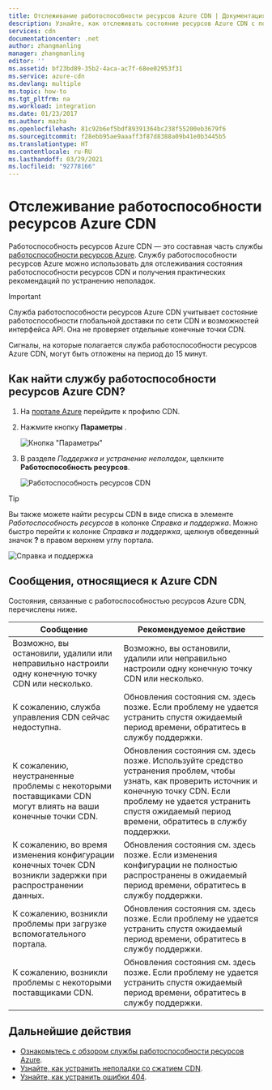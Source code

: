 ```yaml
---
title: Отслеживание работоспособности ресурсов Azure CDN | Документация Майкрософт
description: Узнайте, как отслеживать состояние ресурсов Azure CDN с помощью службы работоспособности ресурсов Azure.
services: cdn
documentationcenter: .net
author: zhangmanling
manager: zhangmanling
editor: ''
ms.assetid: bf23bd89-35b2-4aca-ac7f-68ee02953f31
ms.service: azure-cdn
ms.devlang: multiple
ms.topic: how-to
ms.tgt_pltfrm: na
ms.workload: integration
ms.date: 01/23/2017
ms.author: mazha
ms.openlocfilehash: 81c92b6ef5bdf89391364bc238f55200eb3679f6
ms.sourcegitcommit: f28ebb95ae9aaaff3f87d8388a09b41e0b3445b5
ms.translationtype: HT
ms.contentlocale: ru-RU
ms.lasthandoff: 03/29/2021
ms.locfileid: "92778166"
---
```

# <a name="monitor-the-health-of-azure-cdn-resources"></a>Отслеживание работоспособности ресурсов Azure CDN
  
Работоспособность ресурсов Azure CDN — это составная часть службы [работоспособности ресурсов Azure](../service-health/resource-health-overview.md).  Службу работоспособности ресурсов Azure можно использовать для отслеживания состояния работоспособности ресурсов CDN и получения практических рекомендаций по устранению неполадок.

>[!IMPORTANT] 
>Служба работоспособности ресурсов Azure CDN учитывает состояние работоспособности глобальной доставки по сети CDN и возможностей интерфейса API.  Она не проверяет отдельные конечные точки CDN.
>
>Сигналы, на которые полагается служба работоспособности ресурсов Azure CDN, могут быть отложены на период до 15 минут.

## <a name="how-to-find-azure-cdn-resource-health"></a>Как найти службу работоспособности ресурсов Azure CDN?

1. На [портале Azure](https://portal.azure.com) перейдите к профилю CDN.

2. Нажмите кнопку **Параметры** .

    ![Кнопка "Параметры"](./media/cdn-resource-health/cdn-profile-settings.png)

3. В разделе *Поддержка и устранение неполадок*, щелкните **Работоспособность ресурсов**.

    ![Работоспособность ресурсов CDN](./media/cdn-resource-health/cdn-resource-health3.png)

>[!TIP] 
>Вы также можете найти ресурсы CDN в виде списка в элементе *Работоспособность ресурсов* в колонке *Справка и поддержка*.  Можно быстро перейти к колонке *Справка и поддержка*, щелкнув обведенный значок **?** в правом верхнем углу портала.
>
> ![Справка и поддержка](./media/cdn-resource-health/cdn-help-support.png)

## <a name="azure-cdn-specific-messages"></a>Сообщения, относящиеся к Azure CDN

Состояния, связанные с работоспособностью ресурсов Azure CDN, перечислены ниже.

|Сообщение | Рекомендуемое действие |
|---|---|
|Возможно, вы остановили, удалили или неправильно настроили одну конечную точку CDN или несколько. | Возможно, вы остановили, удалили или неправильно настроили одну конечную точку CDN или несколько.|
|К сожалению, служба управления CDN сейчас недоступна. | Обновления состояния см. здесь позже. Если проблему не удается устранить спустя ожидаемый период времени, обратитесь в службу поддержки.|
|К сожалению, неустраненные проблемы с некоторыми поставщиками CDN могут влиять на ваши конечные точки CDN. | Обновления состояния см. здесь позже. Используйте средство устранения проблем, чтобы узнать, как проверить источник и конечную точку CDN. Если проблему не удается устранить спустя ожидаемый период времени, обратитесь в службу поддержки. |
|К сожалению, во время изменения конфигурации конечных точек CDN возникли задержки при распространении данных. | Обновления состояния см. здесь позже. Если изменения конфигурации не полностью распространены в ожидаемый период времени, обратитесь в службу поддержки.|
|К сожалению, возникли проблемы при загрузке вспомогательного портала. | Обновления состояния см. здесь позже. Если проблему не удается устранить спустя ожидаемый период времени, обратитесь в службу поддержки.|
К сожалению, возникли проблемы с некоторыми поставщиками CDN. | Обновления состояния см. здесь позже. Если проблему не удается устранить спустя ожидаемый период времени, обратитесь в службу поддержки. |

## <a name="next-steps"></a>Дальнейшие действия

- [Ознакомьтесь с обзором службы работоспособности ресурсов Azure](../service-health/resource-health-overview.md).
- [Узнайте, как устранить неполадки со сжатием CDN](./cdn-troubleshoot-compression.md).
- [Узнайте, как устранить ошибки 404](./cdn-troubleshoot-endpoint.md).